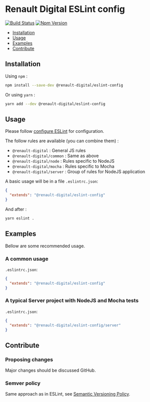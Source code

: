 # Renault Digital ESLint config

[![Build Status](https://img.shields.io/travis/renault-digital/eslint-config.svg)](https://travis-ci.org/renault-digital/eslint-config)
[![Npm Version](https://img.shields.io/npm/v/@renault-digital/eslint-config.svg)](https://www.npmjs.com/package/@renault-digital/eslint-config)

- [Installation](#installation)
- [Usage](#usage)
- [Examples](#examples)
- [Contribute](#contribute)

## Installation

Using `npm` :

```sh
npm install --save-dev @renault-digital/eslint-config
```

Or using `yarn` :

```sh
yarn add --dev @renault-digital/eslint-config
```

## Usage

Please follow [configure ESLint](https://eslint.org/docs/user-guide/configuring) for configuration.

The follow rules are available (you can combine them) :

- `@renault-digital` : General JS rules
- `@renault-digital/common` : Same as above
- `@renault-digital/node` : Rules specific to NodeJS
- `@renault-digital/mocha` : Rules specific to Mocha
- `@renault-digital/server` : Group of rules for NodeJS application

A basic usage will be in a file `.eslintrc.json`:

```json
{
  "extends": "@renault-digital/eslint-config"
}
```

And after :

```sh
yarn eslint .
```

## Examples

Bellow are some recommended usage.

### A common usage

`.eslintrc.json`:

```json
{
  "extends": "@renault-digital/eslint-config"
}
```

### A typical Server project with NodeJS and Mocha tests

`.eslintrc.json`:

```json
{
  "extends": "@renault-digital/eslint-config/server"
}
```

## Contribute

### Proposing changes

Major changes should be discussed GitHub.

### Semver policy

Same approach as in ESLint, see [Semantic Versioning Policy](https://github.com/eslint/eslint#user-content-semantic-versioning-policy).
